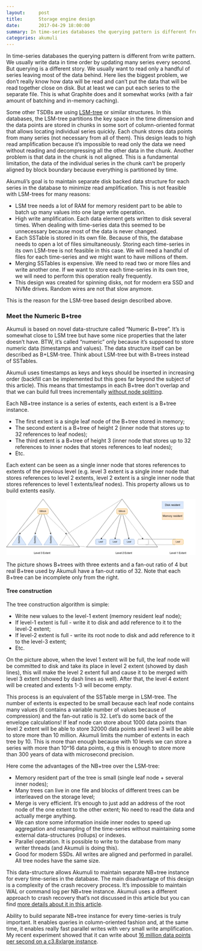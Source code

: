 ```yaml
---
layout:     post
title:      Storage engine design
date:       2017-04-29 18:00:00
summary: In time-series databases the querying pattern is different from write pattern. We usually write data in time order by updating many series every second. But querying is a different story. We usually want to read only a handful of series leaving most of the data ...
categories: akumuli
---
```


In time-series databases the querying pattern is different from write pattern. We usually write data in time order by updating many series every second. But querying is a different story. We usually want to read only a handful of series leaving most of the data behind. Here lies the biggest problem, we don’t really know how data will be read and can’t put the data that will be read together close on disk. But at least we can put each series to the separate file. This is what Graphite does and it somewhat works (with a fair amount of batching and in-memory caching).

Some other TSDBs are using [LSM-tree](https://en.wikipedia.org/wiki/Log-structured_merge-tree) or similar structures. In this databases, the LSM-tree partitions the key space in the time dimension and the data points are stored in chunks in some sort of column-oriented format that allows locating individual series quickly. Each chunk stores data points from many series (not necessary from all of them). This design leads to high read amplification because it’s impossible to read only the data we need without reading and decompressing all the other data in the chunk. Another problem is that data in the chunk is not aligned. This is a fundamental limitation, the data of the individual series in the chunk can’t be properly aligned by block boundary because everything is partitioned by time.

Akumuli’s goal is to maintain separate disk backed data structure for each series in the database to minimize read amplification. This is not feasible with LSM-trees for many reasons:

- LSM tree needs a lot of RAM for memory resident part to be able to batch up many values into one large write operation.
- High write amplification. Each data element gets written to disk several times. When dealing with time-series data this seemed to be unnecessary because most of the data is never changed.
- Each SSTable is stored in its own file. Because of this, the database needs to open a lot of files simultaneously. Storing each time-series in its own LSM-tree is not feasible in this case. We will need a handful of files for each time-series and we might want to have millions of them.
- Merging SSTables is expensive. We need to read two or more files and write another one. If we want to store each time-series in its own tree, we will need to perform this operation really frequently.
- This design was created for spinning disks, not for modern era SSD and NVMe drives. Random wires are not that slow anymore. 

This is the reason for the LSM-tree based design described above.

### Meet the Numeric B+tree

Akumuli is based on novel data-structure called “Numeric B+tree”. It’s is somewhat close to LSM tree but have some nice properties that the later doesn’t have. BTW, it’s called “numeric” only because it’s supposed to store numeric data (timestamps and values). The data structure itself can be described as B+LSM-tree. Think about LSM-tree but with B+trees instead of SSTables.

Akumuli uses timestamps as keys and keys should be inserted in increasing order (backfill can be implemented but this goes far beyond the subject of this article). This means that timestamps in each B+tree don't overlap and that we can build full trees incrementally [without node splitting](https://en.wikipedia.org/wiki/B%2B_tree#Insertion).

Each NB+tree instance is a series of extents, each extent is a B+tree instance.

- The first extent is a single leaf node of the B+tree stored in memory;
- The second extent is a B+tree of height 2 (inner node that stores up to 32 references to leaf nodes);
- The third extent is a B+tree of height 3 (inner node that stores up to 32 references to inner nodes that stores references to leaf nodes);
- Etc.

Each extent can be seen as a single inner node that stores references to extents of the previous level (e.g. level 3 extent is a single inner node that stores references to level 2 extents, level 2 extent is a single inner node that stores references to level 1 extents/leaf nodes). This property allows us to build extents easily.

![Fig 1](/images/NBtreeExtents_no_shadow.png)

The picture shows B+trees with three extents and a fan-out ratio of 4 but real B+tree used by Akumuli have a fan-out ratio of 32. Note that each B+tree can be incomplete only from the right.

#### Tree construction

The tree construction algorithm is simple:

- Write new values to the level-1 extent (memory resident leaf node);
- If level-1 extent is full - write it to disk and add reference to it to the level-2 extent;
- If level-2 extent is full - write its root node to disk and add reference to it to the level-3 extent;
- Etc.

On the picture above, when the level 1 extent will be full, the leaf node will be committed to disk and take its place in level 2 extent (showed by dash lines), this will make the level 2 extent full and cause it to be merged with level 3 extent (showed by dash lines as well). After that, the level 4 extent will be created and extents 1-3 will become empty.

This process is an equivalent of the SSTable merge in LSM-tree. The number of extents is expected to be small because each leaf node contains many values (it contains a variable number of values because of compression) and the fan-out ratio is 32. Let’s do some back of the envelope calculations! If leaf node can store about 1000 data points than level 2 extent will be able to store 32000 data points and level 3 will be able to store more than 10 million. Akumuli limits the number of extents in each tree by 10. This is more than enough because with 10 levels we can store a series with more than 10^16 data points, e.g this is enough to store more than 300 years of data with microsecond precision. 

Here come the advantages of the NB+tree over the LSM-tree:

- Memory resident part of the tree is small (single leaf node + several inner nodes);
- Many trees can live in one file and blocks of different trees can be interleaved on the storage level;
- Merge is very efficient. It’s enough to just add an address of the root node of the one extent to the other extent; No need to read the data and actually merge anything.
- We can store some information inside inner nodes to speed up aggregation and resampling of the time-series without maintaining some external data-structures (rollups) or indexes.
- Parallel operation. It is possible to write to the database from many writer threads (and Akumuli is doing this).
- Good for modern SSDs. All writes are aligned and performed in parallel. All tree nodes have the same size.

This data-structure allows Akumuli to maintain separate NB+tree instance for every time-series in the database. The main disadvantage of this design is a complexity of the crash recovery process. It’s impossible to maintain WAL or command log per NB+tree instance. Akumuli uses a different approach to crash recovery that’s not discussed in this article but you can find [more details about it in this article](https://docs.google.com/document/d/1jFK8E3CZSqR5IPsMGojm2LknkNyUZA7tY51N6IgzW_g/pub).

Ability to build separate NB+tree instance for every time-series is truly important. It enables queries in column-oriented fashion and, at the same time, it enables really fast parallel writes with very small write amplification. My recent experiment showed that it can write about [16 million data points per second on a c3.8xlarge instance](http://akumuli.org/akumuli/2017/03/10/benchmark2/). 
